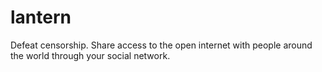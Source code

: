 lantern
=======

Defeat censorship. Share access to the open internet with people around the world through your social network.
